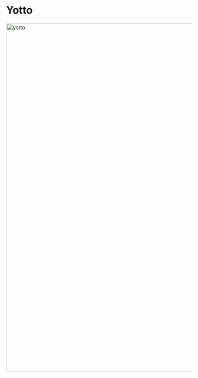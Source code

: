 # Yotto



<img width="946" alt="yotto" src="https://user-images.githubusercontent.com/96357374/224153816-c98045de-32f6-4a90-bf22-2b6c840fd3b1.png">
